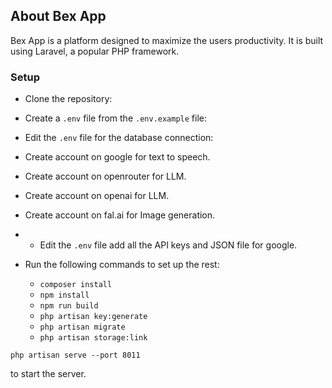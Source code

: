 ## About Bex App

Bex App is a platform designed to maximize the users productivity. It is built using Laravel, a popular PHP framework.

### Setup

- Clone the repository:
- Create a `.env` file from the `.env.example` file:
- Edit the `.env` file for the database connection:
- Create account on google for text to speech.
- Create account on openrouter for LLM.
- Create account on openai for LLM.
- Create account on fal.ai for Image generation.
- - Edit the `.env` file add all the API keys and JSON file for google.


- Run the following commands to set up the rest:
    - `composer install`
    - `npm install`
    - `npm run build`
    - `php artisan key:generate`
    - `php artisan migrate`
    - `php artisan storage:link`

`php artisan serve --port 8011`

to start the server.
